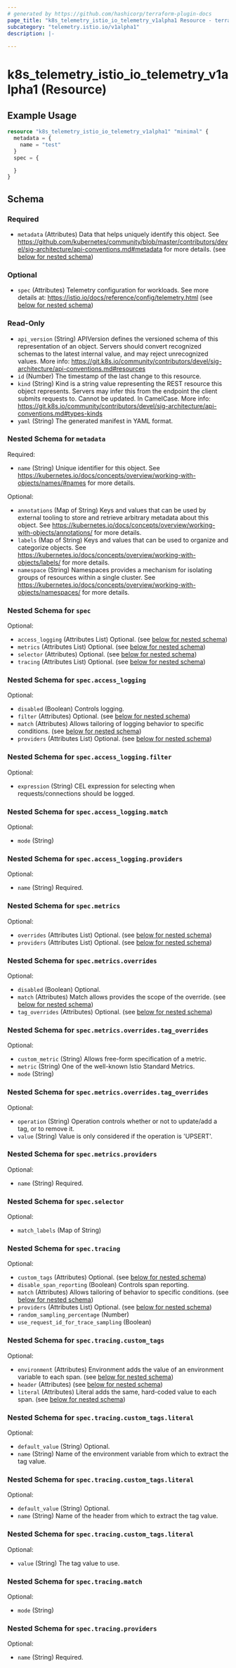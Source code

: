 ```yaml
---
# generated by https://github.com/hashicorp/terraform-plugin-docs
page_title: "k8s_telemetry_istio_io_telemetry_v1alpha1 Resource - terraform-provider-k8s"
subcategory: "telemetry.istio.io/v1alpha1"
description: |-
  
---
```


# k8s_telemetry_istio_io_telemetry_v1alpha1 (Resource)



## Example Usage

```terraform
resource "k8s_telemetry_istio_io_telemetry_v1alpha1" "minimal" {
  metadata = {
    name = "test"
  }
  spec = {

  }
}
```

<!-- schema generated by tfplugindocs -->
## Schema

### Required

- `metadata` (Attributes) Data that helps uniquely identify this object. See https://github.com/kubernetes/community/blob/master/contributors/devel/sig-architecture/api-conventions.md#metadata for more details. (see [below for nested schema](#nestedatt--metadata))

### Optional

- `spec` (Attributes) Telemetry configuration for workloads. See more details at: https://istio.io/docs/reference/config/telemetry.html (see [below for nested schema](#nestedatt--spec))

### Read-Only

- `api_version` (String) APIVersion defines the versioned schema of this representation of an object. Servers should convert recognized schemas to the latest internal value, and may reject unrecognized values. More info: https://git.k8s.io/community/contributors/devel/sig-architecture/api-conventions.md#resources
- `id` (Number) The timestamp of the last change to this resource.
- `kind` (String) Kind is a string value representing the REST resource this object represents. Servers may infer this from the endpoint the client submits requests to. Cannot be updated. In CamelCase. More info: https://git.k8s.io/community/contributors/devel/sig-architecture/api-conventions.md#types-kinds
- `yaml` (String) The generated manifest in YAML format.

<a id="nestedatt--metadata"></a>
### Nested Schema for `metadata`

Required:

- `name` (String) Unique identifier for this object. See https://kubernetes.io/docs/concepts/overview/working-with-objects/names/#names for more details.

Optional:

- `annotations` (Map of String) Keys and values that can be used by external tooling to store and retrieve arbitrary metadata about this object. See https://kubernetes.io/docs/concepts/overview/working-with-objects/annotations/ for more details.
- `labels` (Map of String) Keys and values that can be used to organize and categorize objects. See https://kubernetes.io/docs/concepts/overview/working-with-objects/labels/ for more details.
- `namespace` (String) Namespaces provides a mechanism for isolating groups of resources within a single cluster. See https://kubernetes.io/docs/concepts/overview/working-with-objects/namespaces/ for more details.


<a id="nestedatt--spec"></a>
### Nested Schema for `spec`

Optional:

- `access_logging` (Attributes List) Optional. (see [below for nested schema](#nestedatt--spec--access_logging))
- `metrics` (Attributes List) Optional. (see [below for nested schema](#nestedatt--spec--metrics))
- `selector` (Attributes) Optional. (see [below for nested schema](#nestedatt--spec--selector))
- `tracing` (Attributes List) Optional. (see [below for nested schema](#nestedatt--spec--tracing))

<a id="nestedatt--spec--access_logging"></a>
### Nested Schema for `spec.access_logging`

Optional:

- `disabled` (Boolean) Controls logging.
- `filter` (Attributes) Optional. (see [below for nested schema](#nestedatt--spec--access_logging--filter))
- `match` (Attributes) Allows tailoring of logging behavior to specific conditions. (see [below for nested schema](#nestedatt--spec--access_logging--match))
- `providers` (Attributes List) Optional. (see [below for nested schema](#nestedatt--spec--access_logging--providers))

<a id="nestedatt--spec--access_logging--filter"></a>
### Nested Schema for `spec.access_logging.filter`

Optional:

- `expression` (String) CEL expression for selecting when requests/connections should be logged.


<a id="nestedatt--spec--access_logging--match"></a>
### Nested Schema for `spec.access_logging.match`

Optional:

- `mode` (String)


<a id="nestedatt--spec--access_logging--providers"></a>
### Nested Schema for `spec.access_logging.providers`

Optional:

- `name` (String) Required.



<a id="nestedatt--spec--metrics"></a>
### Nested Schema for `spec.metrics`

Optional:

- `overrides` (Attributes List) Optional. (see [below for nested schema](#nestedatt--spec--metrics--overrides))
- `providers` (Attributes List) Optional. (see [below for nested schema](#nestedatt--spec--metrics--providers))

<a id="nestedatt--spec--metrics--overrides"></a>
### Nested Schema for `spec.metrics.overrides`

Optional:

- `disabled` (Boolean) Optional.
- `match` (Attributes) Match allows provides the scope of the override. (see [below for nested schema](#nestedatt--spec--metrics--overrides--match))
- `tag_overrides` (Attributes) Optional. (see [below for nested schema](#nestedatt--spec--metrics--overrides--tag_overrides))

<a id="nestedatt--spec--metrics--overrides--match"></a>
### Nested Schema for `spec.metrics.overrides.tag_overrides`

Optional:

- `custom_metric` (String) Allows free-form specification of a metric.
- `metric` (String) One of the well-known Istio Standard Metrics.
- `mode` (String)


<a id="nestedatt--spec--metrics--overrides--tag_overrides"></a>
### Nested Schema for `spec.metrics.overrides.tag_overrides`

Optional:

- `operation` (String) Operation controls whether or not to update/add a tag, or to remove it.
- `value` (String) Value is only considered if the operation is 'UPSERT'.



<a id="nestedatt--spec--metrics--providers"></a>
### Nested Schema for `spec.metrics.providers`

Optional:

- `name` (String) Required.



<a id="nestedatt--spec--selector"></a>
### Nested Schema for `spec.selector`

Optional:

- `match_labels` (Map of String)


<a id="nestedatt--spec--tracing"></a>
### Nested Schema for `spec.tracing`

Optional:

- `custom_tags` (Attributes) Optional. (see [below for nested schema](#nestedatt--spec--tracing--custom_tags))
- `disable_span_reporting` (Boolean) Controls span reporting.
- `match` (Attributes) Allows tailoring of behavior to specific conditions. (see [below for nested schema](#nestedatt--spec--tracing--match))
- `providers` (Attributes List) Optional. (see [below for nested schema](#nestedatt--spec--tracing--providers))
- `random_sampling_percentage` (Number)
- `use_request_id_for_trace_sampling` (Boolean)

<a id="nestedatt--spec--tracing--custom_tags"></a>
### Nested Schema for `spec.tracing.custom_tags`

Optional:

- `environment` (Attributes) Environment adds the value of an environment variable to each span. (see [below for nested schema](#nestedatt--spec--tracing--custom_tags--environment))
- `header` (Attributes) (see [below for nested schema](#nestedatt--spec--tracing--custom_tags--header))
- `literal` (Attributes) Literal adds the same, hard-coded value to each span. (see [below for nested schema](#nestedatt--spec--tracing--custom_tags--literal))

<a id="nestedatt--spec--tracing--custom_tags--environment"></a>
### Nested Schema for `spec.tracing.custom_tags.literal`

Optional:

- `default_value` (String) Optional.
- `name` (String) Name of the environment variable from which to extract the tag value.


<a id="nestedatt--spec--tracing--custom_tags--header"></a>
### Nested Schema for `spec.tracing.custom_tags.literal`

Optional:

- `default_value` (String) Optional.
- `name` (String) Name of the header from which to extract the tag value.


<a id="nestedatt--spec--tracing--custom_tags--literal"></a>
### Nested Schema for `spec.tracing.custom_tags.literal`

Optional:

- `value` (String) The tag value to use.



<a id="nestedatt--spec--tracing--match"></a>
### Nested Schema for `spec.tracing.match`

Optional:

- `mode` (String)


<a id="nestedatt--spec--tracing--providers"></a>
### Nested Schema for `spec.tracing.providers`

Optional:

- `name` (String) Required.


